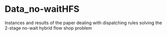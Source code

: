 # Data_no-waitHFS
Instances and results of the paper dealing with dispatching rules solving the 2-stage no-wait hybrid flow shop problem
